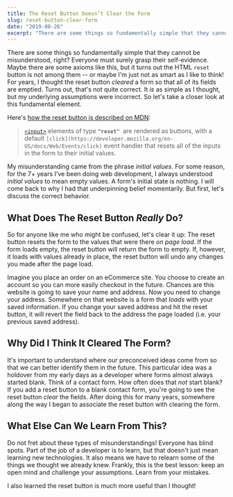 ```yaml
---
title: The Reset Button Doesn’t Clear the Form
slug: reset-button-clear-form
date: "2019-08-26"
excerpt: "There are some things so fundamentally simple that they cannot be misunderstood, right? Everyone must surely grasp their self-evidence. Maybe there are some axioms like this, but it turns out the HTML reset button is not among them — or maybe I’m just not as smart as I like to think! For years, I thought […]"
---
```


There are some things so fundamentally simple that they cannot be misunderstood, right? Everyone must surely grasp their self-evidence. Maybe there are some axioms like this, but it turns out the HTML `reset` button is not among them -- or maybe I'm just not as smart as I like to think! For years, I thought the reset button _cleared_ a form so that all of its fields are emptied. Turns out, that's not quite correct. It _is_ as simple as I thought, but my underlying assumptions were incorrect. So let's take a closer look at this fundamental element.

Here's [how the reset button is described on MDN](https://developer.mozilla.org/en-US/docs/Web/HTML/Element/input/reset):

> [`<input>`](https://developer.mozilla.org/en-US/docs/Web/HTML/Element/input) elements of type **`"reset"`**  are rendered as buttons, with a default `[click](https://developer.mozilla.org/en-US/docs/Web/Events/click)` event handler that resets all of the inputs in the form to their initial values.

My misunderstanding came from the phrase _initial values_. For some reason, for the 7+ years I've been doing web development, I always understood _initial values_ to mean empty values. A form's initial state is nothing. I will come back to why I had that underpinning belief momentarily. But first, let's discuss the correct behavior.

## What Does The Reset Button _Really_ Do?

So for anyone like me who might be confused, let's clear it up: The reset button resets the form to the values that were there _on page load_. If the form loads empty, the reset button will return the form to empty. If, however, it loads with values already in place, the reset button will undo any changes you made after the page load.

Imagine you place an order on an eCommerce site. You choose to create an account so you can more easily checkout in the future. Chances are this website is going to save your name and address. Now you need to change your address. Somewhere on that website is a form that _loads_ with your saved information. If you change your saved address and hit the reset button, it will revert the field back to the address the page loaded (i.e. your previous saved address).

## Why Did I Think It Cleared The Form?

It's important to understand where our preconceived ideas come from so that we can better identify them in the future. This particular idea was a holdover from my early days as a developer where forms almost always started blank. Think of a contact form. How often does that _not_ start blank? If you add a reset button to a blank contact form, you're going to see the reset button _clear_ the fields. After doing this for many years, somewhere along the way I began to associate the reset button with clearing the form.

## What Else Can We Learn From This?

Do not fret about these types of misunderstandings! Everyone has blind spots. Part of the job of a developer is to learn, but that doesn't just mean learning new technologies. It also means we have to relearn some of the things we thought we already knew. Frankly, this is the best lesson: keep an open mind and challenge your assumptions. Learn from your mistakes.

I also learned the reset button is much more useful than I thought!
